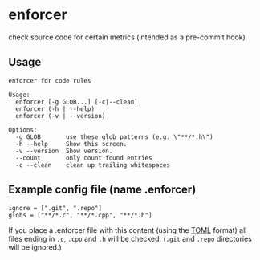 # enforcer

check source code for certain metrics (intended as a pre-commit hook)

## Usage

    enforcer for code rules

    Usage:
      enforcer [-g GLOB...] [-c|--clean]
      enforcer (-h | --help)
      enforcer (-v | --version)

    Options:
      -g GLOB       use these glob patterns (e.g. \"**/*.h\")
      -h --help     Show this screen.
      -v --version  Show version.
      --count       only count found entries
      -c --clean    clean up trailing whitespaces

## Example config file (name .enforcer)

    ignore = [".git", ".repo"]
    globs = ["**/*.c", "**/*.cpp", "**/*.h"]

If you place a .enforcer file with this content (using the [TOML](https://github.com/toml-lang/toml)
format) all files ending in `.c`, `.cpp` and `.h` will be checked. (`.git` and `.repo` directories will be ignored.)

